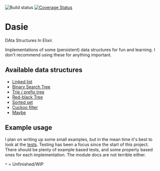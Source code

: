 ![Build status](https://github.com/vorce/dasie/actions/workflows/action.yml/badge.svg) [![Coverage Status](https://coveralls.io/repos/github/vorce/dasie/badge.svg?branch=master)](https://coveralls.io/github/vorce/dasie?branch=master)

# Dasie

DAta Structures In Elixir.

Implementations of some (persistent) data structures for fun and learning. I don't recommend using these for anything important.

## Available data structures

- [Linked list](lib/linked_list.ex)
- [Binary Search Tree](lib/bst.ex)
- [Trie / prefix tree](lib/trie.ex)
- [Red-black Tree](lib/red_black_tree.ex)
- [Sorted set](lib/sorted_set.ex)
- [Cuckoo filter](lib/cuckoo_filter.ex)
- [Maybe](lib/maybe.ex)

## Example usage

I plan on writing up some small examples, but in the mean time it's best to look at the [tests](test/). Testing has been a focus since the start of this project.
There should be plenty of example based tests, and some property based ones for each implementation.
The module docs are not terrible either.


`*` = Unfinished/WIP
